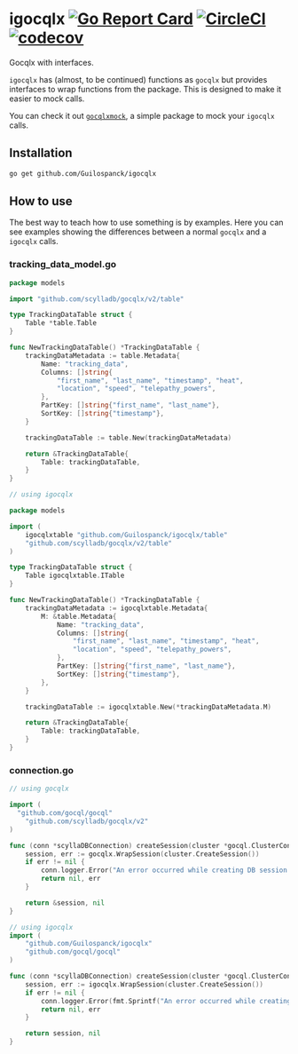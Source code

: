 # igocqlx [![Go Report Card](https://goreportcard.com/badge/github.com/Guilospanck/igocqlx)](https://goreportcard.com/report/github.com/Guilospanck/igocqlx) [![CircleCI](https://circleci.com/gh/Guilospanck/igocqlx/tree/main.svg?style=svg)](https://circleci.com/gh/Guilospanck/igocqlx/tree/main) [![codecov](https://codecov.io/gh/Guilospanck/igocqlx/branch/main/graph/badge.svg?token=WTY8VZTGD0)](https://codecov.io/gh/Guilospanck/igocqlx)
Gocqlx with interfaces.

`igocqlx` has (almost, to be continued) functions as `gocqlx` but provides interfaces to wrap functions from the package.
This is designed to make it easier to mock calls.

You can check it out [`gocqlxmock`](https://github.com/Guilospanck/gocqlxmock), a simple package to mock your `igocqlx` calls.

## Installation
```bash
go get github.com/Guilospanck/igocqlx
```

## How to use
The best way to teach how to use something is by examples. Here you can see examples showing the differences between a normal `gocqlx` and a `igocqlx` calls.

### tracking_data_model.go
```go
package models

import "github.com/scylladb/gocqlx/v2/table"

type TrackingDataTable struct {
	Table *table.Table
}

func NewTrackingDataTable() *TrackingDataTable {
	trackingDataMetadata := table.Metadata{
		Name: "tracking_data",
		Columns: []string{
			"first_name", "last_name", "timestamp", "heat",
			"location", "speed", "telepathy_powers",
		},
		PartKey: []string{"first_name", "last_name"},
		SortKey: []string{"timestamp"},
	}

	trackingDataTable := table.New(trackingDataMetadata)

	return &TrackingDataTable{
		Table: trackingDataTable,
	}
}
```

```go
// using igocqlx

package models

import (
	igocqlxtable "github.com/Guilospanck/igocqlx/table"
	"github.com/scylladb/gocqlx/v2/table"
)

type TrackingDataTable struct {
	Table igocqlxtable.ITable
}

func NewTrackingDataTable() *TrackingDataTable {
	trackingDataMetadata := igocqlxtable.Metadata{
		M: &table.Metadata{
			Name: "tracking_data",
			Columns: []string{
				"first_name", "last_name", "timestamp", "heat",
				"location", "speed", "telepathy_powers",
			},
			PartKey: []string{"first_name", "last_name"},
			SortKey: []string{"timestamp"},
		},
	}

	trackingDataTable := igocqlxtable.New(*trackingDataMetadata.M)

	return &TrackingDataTable{
		Table: trackingDataTable,
	}
}
```

### connection.go
```go
// using gocqlx

import (
  "github.com/gocql/gocql"
	"github.com/scylladb/gocqlx/v2"
)

func (conn *scyllaDBConnection) createSession(cluster *gocql.ClusterConfig) (*gocqlx.Session, error) {
	session, err := gocqlx.WrapSession(cluster.CreateSession())
	if err != nil {
		conn.logger.Error("An error occurred while creating DB session: ", zap.Error(err))
		return nil, err
	}

	return &session, nil
}
```

```go
// using igocqlx
import (
	"github.com/Guilospanck/igocqlx"
	"github.com/gocql/gocql"
)

func (conn *scyllaDBConnection) createSession(cluster *gocql.ClusterConfig) (igocqlx.ISessionx, error) {
	session, err := igocqlx.WrapSession(cluster.CreateSession())
	if err != nil {
		conn.logger.Error(fmt.Sprintf("An error occurred while creating DB session: %s", err.Error()))
		return nil, err
	}

	return session, nil
}
```
